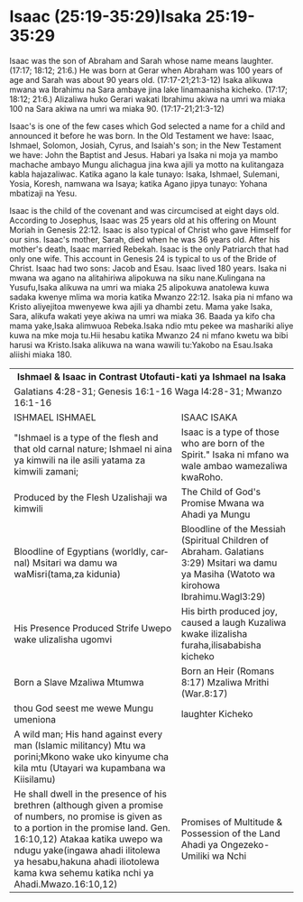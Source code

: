 <h1><span lang='en'>Isaac (25:19-35:29)</span><span lang='swa'>Isaka 25:19-35:29 </span></h1>
<p><span lang='en'>Isaac was the son of Abraham and Sarah whose name means laughter. (17:17; 18:12; 21:6.) He was born at Gerar when Abraham was 100 years of age and Sarah was about 90 years old. (17:17-21;21:3-12) </span><span lang='swa'>Isaka alikuwa mwana wa Ibrahimu na Sara ambaye jina lake linamaanisha kicheko. (17:17; 18:12; 21:6.) Alizaliwa huko Gerari wakati Ibrahimu akiwa na umri wa miaka 100 na Sara akiwa na umri wa miaka 90. (17:17-21;21:3-12) </span></p>
<p><span lang='en'>Isaac&apos;s is one of the few cases which God selected a name for a child and announced it before he was born. In the Old Testament we have: Isaac&#44; Ishmael&#44; Solomon&#44; Josiah&#44; Cyrus&#44; and Isaiah&apos;s son; in the New Testament we have: John the Baptist and Jesus. </span><span lang='swa'>Habari ya Isaka ni moja ya mambo machache ambayo Mungu alichagua jina kwa ajili ya motto na kulitangaza kabla hajazaliwac. Katika agano la kale tunayo: Isaka&#44; Ishmael&#44; Sulemani&#44; Yosia&#44; Koresh&#44; namwana wa Isaya; katika Agano jipya tunayo: Yohana mbatizaji na Yesu. </span></p>
<p><span lang='en'>Isaac is the child of the covenant and was circumcised at eight days old. According to Josephus&#44; Isaac was 25 years old at his offering on Mount Moriah in Genesis 22:12. Isaac is also typical of Christ who gave Himself for our sins. Isaac&apos;s mother&#44; Sarah&#44; died when he was 36 years old. After his mother&apos;s death&#44; Isaac married Rebekah. Isaac is the only Patriarch that had only one wife. This account in Genesis 24 is typical to us of the Bride of Christ. Isaac had two sons: Jacob and Esau. Isaac lived 180 years. </span><span lang='swa'>Isaka ni mwana wa agano na alitahiriwa alipokuwa na siku nane.Kulingana na Yusufu&#44;Isaka alikuwa na umri wa miaka 25 alipokuwa anatolewa kuwa sadaka kwenye mlima wa moria katika Mwanzo 22:12. Isaka pia ni mfano wa Kristo aliyejitoa mwenyewe kwa ajili ya dhambi zetu. Mama yake Isaka&#44; Sara&#44; alikufa wakati yeye akiwa na umri wa miaka 36. Baada ya kifo cha mama yake&#44;Isaka alimwuoa Rebeka.Isaka ndio mtu pekee wa mashariki aliye kuwa na mke moja tu.Hii hesabu katika Mwanzo 24 ni mfano kwetu wa bibi harusi wa Kristo.Isaka alikuwa na wana wawili tu:Yakobo na Esau.Isaka aliishi miaka 180.</span></p>
<table>
<tr>
<th colspan='2'><span lang='en'>Ishmael &amp; Isaac in Contrast </span><span lang='swa'>Utofauti-kati ya Ishmael na Isaka </span></th>
</tr>
<tr>
<td colspan='2'><span lang='en'>Galatians 4:28-31; Genesis 16:1-16 </span><span lang='swa'>Waga l4:28-31; Mwanzo 16:1-16 </span></td>
</tr>
<tr>
<td><span lang='en'>ISHMAEL </span><span lang='swa'>ISHMAEL </span></td>
<td><span lang='en'>ISAAC </span><span lang='swa'>ISAKA </span></td>
</tr>
<tr>
<td><span lang='en'>&quot;Ishmael is a type of the flesh and that old carnal nature; </span><span lang='swa'>Ishmael ni aina ya kimwili na ile asili yatama za kimwili zamani; </span></td>
<td><span lang='en'>Isaac is a type of those who are born of the Spirit.&quot; </span><span lang='swa'>Isaka ni mfano wa wale ambao wamezaliwa kwaRoho. </span></td>
</tr>

<tr>
<td><span lang='en'>Produced by the Flesh </span><span lang='swa'>Uzalishaji wa kimwili </span></td>
<td><span lang='en'>The Child of God&apos;s Promise </span><span lang='swa'>Mwana wa Ahadi ya Mungu </span></td>
</tr>
<tr>
<td><span lang='en'>Bloodline of Egyptians (worldly&#44; carnal) </span><span lang='swa'>Msitari wa damu wa waMisri(tama&#44;za kidunia) </span></td>
<td><span lang='en'>Bloodline of the Messiah (Spiritual Children of Abraham. Galatians 3:29) </span><span lang='swa'>Msitari wa damu ya Masiha (Watoto wa kirohowa Ibrahimu.Wagl3:29) </span></td>
</tr>
<tr>
<td><span lang='en'>His Presence Produced Strife </span><span lang='swa'>Uwepo wake ulizalisha ugomvi </span></td>
<td><span lang='en'>His birth produced joy&#44; caused a laugh </span><span lang='swa'>Kuzaliwa kwake ilizalisha furaha&#44;ilisababisha kicheko </span></td>
</tr>
<tr>
<td><span lang='en'>Born a Slave </span><span lang='swa'>Mzaliwa Mtumwa </span></td>
<td><span lang='en'>Born an Heir (Romans 8:17) </span><span lang='swa'>Mzaliwa Mrithi (War.8:17) </span></td>
</tr>
<tr>
<td><span lang='en'>thou God seest me </span><span lang='swa'>wewe Mungu umeniona </span></td>
<td><span lang='en'>laughter </span><span lang='swa'>Kicheko </span></td>
</tr>
<tr>
<td><span lang='en'>A wild man; His hand against every man (Islamic militancy) </span><span lang='swa'>Mtu wa porini;Mkono wake uko kinyume cha kila mtu (Utayari wa kupambana wa Kiisilamu) </span></td>
<td></td>

</tr>
<tr>
<td><span lang='en'>He shall dwell in the presence of his brethren (although given a promise of numbers&#44; no promise is given as to a portion in the promise land. Gen. 16:10&#44;12) </span><span lang='swa'>Atakaa katika uwepo wa ndugu yake(ingawa ahadi ilitolewa ya hesabu&#44;hakuna ahadi iliotolewa kama kwa sehemu katika nchi ya Ahadi.Mwazo.16:10&#44;12) </span></td>
<td><span lang='en'>Promises of Multitude &amp; Possession of the Land </span><span lang='swa'>Ahadi ya Ongezeko-Umiliki wa Nchi </span></td>
</tr>
</table>